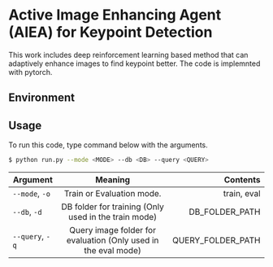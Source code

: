 # Active Image Enhancing Agent (AIEA) for Keypoint Detection
This work includes deep reinforcement learning based method that can adaptively enhance images to find keypoint better.
The code is implemnted with pytorch.

## Environment


## Usage
To run this code, type command below with the arguments. 

```bash
$ python run.py --mode <MODE> --db <DB> --query <QUERY>
```

Argument | Meaning | Contents
---|:---:|---:
`--mode`, `-o`| Train or Evaluation mode. | train, eval
`--db`, `-d`| DB folder for training (Only used in the train mode)| DB_FOLDER_PATH
`--query`, `-q`| Query image folder for evaluation (Only used in the eval mode)|QUERY_FOLDER_PATH

